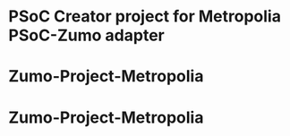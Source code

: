 # PSoC Creator project for Metropolia PSoC-Zumo adapter
# Zumo-Project-Metropolia
# Zumo-Project-Metropolia
